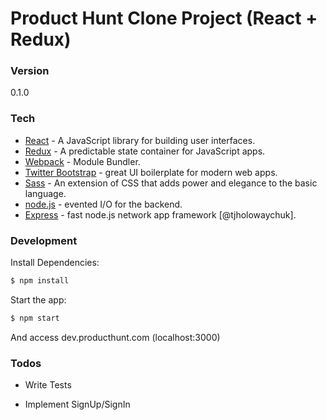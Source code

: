 # Product Hunt Clone Project (React + Redux)

### Version
0.1.0

### Tech

* [React] - A JavaScript library for building user interfaces.
* [Redux] - A predictable state container for JavaScript apps.
* [Webpack] - Module Bundler.
* [Twitter Bootstrap] - great UI boilerplate for modern web apps.
* [Sass] - An extension of CSS that adds power and elegance to the basic language.
* [node.js] - evented I/O for the backend.
* [Express] - fast node.js network app framework [@tjholowaychuk].

### Development

Install Dependencies:
```sh
$ npm install
```

Start the app:
```sh
$ npm start
```

And access dev.producthunt.com (localhost:3000)
### Todos

 - Write Tests
 - Implement SignUp/SignIn


   [node.js]: <http://nodejs.org>
   [Twitter Bootstrap]: <http://twitter.github.com/bootstrap/>
   [express]: <http://expressjs.com>
   [React]: <https://facebook.github.io/react/>
   [Redux]: <http://redux.js.org/>
   [Webpack]: <https://webpack.github.io/>
   [Sass]: <http://sass-lang.com/>
   [NGINX]: <http://nginx.org/>
